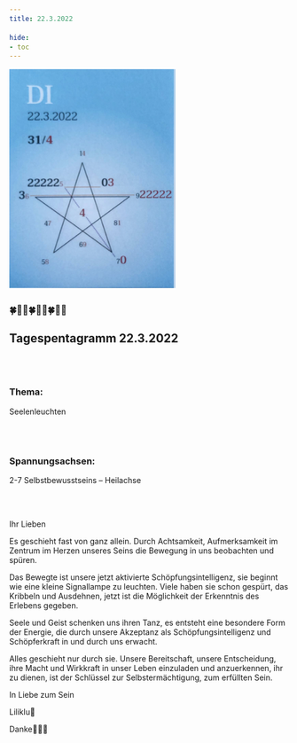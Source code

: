 ```yaml
---
title: 22.3.2022

hide:
- toc
---
```



<style>
img {
  width: 300px;
  max-width: 99%
}
</style>

![](/img/2022/2022-03-22.png)

### 🍀🦋💚🍀🦋💚🍀🦋💚
## **Tagespentagramm 22.3.2022**

<br><br>

### **Thema:**
Seelenleuchten

<br><br>

### **Spannungsachsen:**
2-7 Selbstbewusstseins –
       Heilachse

<br><br>


Ihr Lieben

Es geschieht fast von ganz allein. Durch Achtsamkeit, Aufmerksamkeit im Zentrum im Herzen unseres Seins die Bewegung in uns beobachten und spüren.

Das Bewegte ist unsere jetzt aktivierte Schöpfungsintelligenz, sie beginnt wie eine kleine Signallampe zu leuchten. Viele haben sie schon gespürt, das Kribbeln und Ausdehnen, jetzt ist die Möglichkeit der Erkenntnis des Erlebens gegeben.

Seele und Geist schenken uns ihren Tanz, es entsteht eine besondere Form der Energie, die durch unsere Akzeptanz als Schöpfungsintelligenz und Schöpferkraft in und durch uns erwacht.

Alles geschieht nur durch sie. Unsere Bereitschaft, unsere Entscheidung, ihre Macht und Wirkkraft in unser Leben einzuladen und anzuerkennen, ihr zu dienen, ist der Schlüssel zur Selbstermächtigung, zum erfüllten Sein.

In Liebe zum Sein

Liliklu🦋

Danke💃🕺💚
